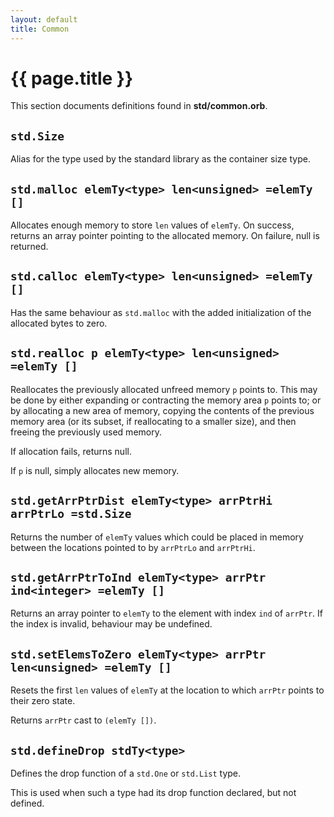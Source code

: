 ```yaml
---
layout: default
title: Common
---
```

# {{ page.title }}

This section documents definitions found in **std/common.orb**.

## `std.Size`

Alias for the type used by the standard library as the container size type.

## `std.malloc elemTy<type> len<unsigned> =elemTy []`

Allocates enough memory to store `len` values of `elemTy`. On success, returns an array pointer pointing to the allocated memory. On failure, null is returned.

## `std.calloc elemTy<type> len<unsigned> =elemTy []`

Has the same behaviour as `std.malloc` with the added initialization of the allocated bytes to zero.

## `std.realloc p elemTy<type> len<unsigned> =elemTy []`

Reallocates the previously allocated unfreed memory `p` points to. This may be done by either expanding or contracting the memory area `p` points to; or by allocating a new area of memory, copying the contents of the previous memory area (or its subset, if reallocating to a smaller size), and then freeing the previously used memory.

If allocation fails, returns null.

If `p` is null, simply allocates new memory.

## `std.getArrPtrDist elemTy<type> arrPtrHi arrPtrLo =std.Size`

Returns the number of `elemTy` values which could be placed in memory between the locations pointed to by `arrPtrLo` and `arrPtrHi`.

## `std.getArrPtrToInd elemTy<type> arrPtr ind<integer> =elemTy []`

Returns an array pointer to `elemTy` to the element with index `ind` of `arrPtr`. If the index is invalid, behaviour may be undefined.

## `std.setElemsToZero elemTy<type> arrPtr len<unsigned> =elemTy []`

Resets the first `len` values of `elemTy` at the location to which `arrPtr` points to their zero state.

Returns `arrPtr` cast to `(elemTy [])`.

## `std.defineDrop stdTy<type>`

Defines the drop function of a `std.One` or `std.List` type.

This is used when such a type had its drop function declared, but not defined.